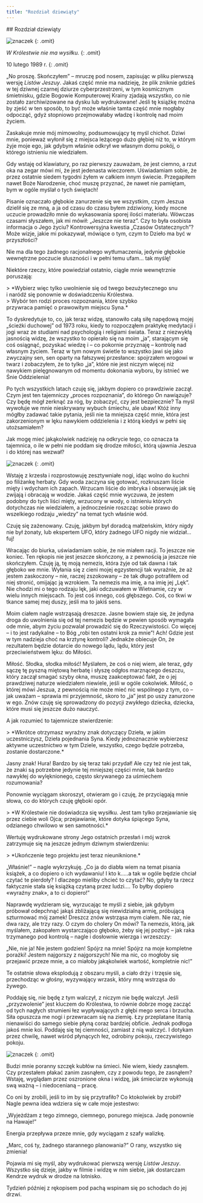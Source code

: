 ```yaml
---
title: "Rozdział dziewiąty"
---
```


<div markdown="1" class="chHead">
## Rozdział dziewiąty

![znaczek]({{page.big-separator}})
{: .omit}

*W  Królestwie nie ma  wysiłku.*
{: .omit}

</div>

10 lutego 1989  r.
{: .omit}

„No proszę. Skończyłem” – mruczę pod nosem, zapisując w  pliku pierwszą wersję *Listów Jeszuy*. Jakaś część mnie ma  nadzieję, że plik zniknie gdzieś w  tej dziwnej czarnej dziurze cyberprzestrzeni, w  tym kosmicznym śmietnisku, gdzie Bogowie Komputerowej Krainy zjadają wszystko, co  nie zostało zarchiwizowane na  dysku lub wydrukowane! Jeśli tę książkę można by  zjeść w  ten sposób, to  być może właśnie tamta część mnie mogłaby odpocząć, gdyż stopniowo przejmowałaby władzę i  kontrolę nad moim życiem.

Zaskakuje mnie mój mimowolny, podsumowujący tę myśl chichot. Dziwi mnie, ponieważ wyłonił się z  miejsca leżącego dużo głębiej niż to, w  którym żyje moje ego, jak gdybym właśnie odkrył we  własnym domu pokój, o  którego istnieniu nie wiedziałem.

Gdy wstaję od  klawiatury, po  raz pierwszy zauważam, że jest ciemno, a  rzut oka na  zegar mówi mi, że jest jedenasta wieczorem. Uświadamiam sobie, że przez ostatnie siedem tygodni żyłem w  całkiem innym świecie. Przegapiłem nawet Boże Narodzenie, choć muszę przyznać, że nawet nie pamiętam, bym w  ogóle myślał o  tych świętach!

Pisanie oznaczało głębokie zanurzenie się we  wszystkim, czym Jeszua dzielił się ze  mną, a  ja  od  czasu do  czasu byłem zdziwiony, kiedy mocne uczucie prowadziło mnie do  wykasowania sporej ilości materiału. Wówczas czasami słyszałem, jak mi  mówił: „Jeszcze nie teraz”. Czy to  była osobista informacja o  Jego życiu? Kontrowersyjna kwestia „Czasów Ostatecznych”? Może wizje, jakie mi  pokazywał, mówiące o  tym, czym to  Dzieło ma  być w  przyszłości?

Nie ma  dla tego żadnego racjonalnego wytłumaczenia, jedynie głębokie wewnętrzne poczucie słuszności i  w  pełni temu ufam&hellip; tak myślę!

Niektóre rzeczy, które powiedział ostatnio, ciągle mnie wewnętrznie poruszają:

<div data-index="1" markdown="1" class="indent">
> *Wybierz więc tylko uwolnienie się od  twego bezużytecznego snu<br> i  naródź się ponownie w  doświadczeniu Królestwa. <br>
> Wybór ten rodzi proces rozpoznania, które szybko <br>przywraca pamięć o  prawowitym miejscu Syna.*
</div>

To  dyskredytuje to, co, jak teraz widzę, stanowiło całą siłę napędową mojej „ścieżki duchowej” od  1973 roku, kiedy to  rozpocząłem praktykę medytacji i  jogi wraz ze  studiami nad psychologią i  religiami świata. Teraz z  niezwykłą jasnością widzę, że wszystko to  opierało się na  moim „ja”, starającym się coś osiągnąć, pozyskać wiedzę i  – co  pokornie przyznaję – kontrolę nad własnym życiem. Teraz w  tym nowym świetle to  wszystko jawi się jako zwyczajny sen, sen oparty na  fałszywej przesłance: spojrzałem wrogowi w  twarz i  zobaczyłem, że to  tylko „ja”, które nie jest niczym więcej niż nawykiem pielęgnowanym od  momentu dokonania wyboru, by  istnieć we  Śnie Oddzielenia!

Po  tych wszystkich latach czuję się, jakbym dopiero co  prawdziwie zaczął. Czym jest ten tajemniczy „proces rozpoznania”, do  którego On nawiązuje? Czy będę mógł zerknąć za  róg, by  zobaczyć, czy jest bezpiecznie?
Ta  myśl wywołuje we  mnie nieskrywany wybuch śmiechu, ale ubaw! Któż inny mógłby zadawać takie pytania, jeśli nie ta  mniejsza część mnie, która jest zakorzenionym w  lęku nawykiem oddzielenia i  z  którą kiedyś w  pełni się utożsamiałem?

Jak mogę mieć jakąkolwiek nadzieję na  odkrycie tego, co  oznacza ta  tajemnica, o  ile w  pełni nie poddam się drodze miłości, którą ujawnia Jeszua i  do  której nas wezwał?

![znaczek]({{page.little-separator}})
{: .omit}

Wstaję z  krzesła i  rozprostowuję zesztywniałe nogi, idąc wolno do  kuchni po  filiżankę herbaty. Gdy woda zaczyna się gotować, rozkruszam liście mięty i  wdycham ich zapach. Wrzucam liście do  imbryka i  obserwuję jak się zwijają i  obracają w  wodzie. Jakaś część mnie wyczuwa, że jestem podobny do  tych liści mięty, wrzucony w  wody, o  istnieniu których dotychczas nie wiedziałem, a  jednocześnie roszcząc sobie prawo do  wszelkiego rodzaju „wiedzy” na  temat tych właśnie wód.

Czuję się zażenowany. Czuję, jakbym był doradcą małżeńskim, który nigdy nie był żonaty, lub ekspertem UFO, który żadnego UFO nigdy nie widział&hellip; fuj!

Wracając do  biurka, uświadamiam sobie, że nie miałem racji. To  jeszcze nie koniec. Ten rękopis nie jest jeszcze skończony, a  z  pewnością ja  jeszcze nie skończyłem. Czuję ją, tę moją nemezis, która żyje od  tak dawna i  tak głęboko we  mnie. Wyłania się z  cieni mojej egzystencji tak wyraźnie, że aż jestem zaskoczony – nie, raczej zszokowany – że tak długo potrafiłem od  niej stronić, omijając ją wzrokiem. Ta  nemezis ma  imię, a  na  imię jej „Lęk”. Nie chodzi mi  o  tego rodzaju lęk, jaki odczuwałem w  Wietnamie, czy w  wielu innych miejscach. To  jest coś innego, coś głębszego. Coś, co  tkwi w  tkance samej mej duszy, jeśli ma  to  jakiś sens.

Moim ciałem nagle wstrząsają dreszcze. Jasne bowiem staje się, że jedyna droga do  uwolnienia się od  tej nemezis będzie w  pewien sposób wymagała ode mnie, abym życiu pozwalał prowadzić się do  Rzeczywistości. Co  więcej – i  to  jest radykalne – to  Bóg „robi ten ostatni krok za  mnie”! Ach! Gdzie jest w  tym nadzieja choć na  krztynę kontroli? Jednakże obiecuje On, że rezultatem będzie dotarcie do  nowego lądu, lądu, który jest przeciwieństwem lęku: do  Miłości.

Miłość. Słodka, słodka miłość! Myślałem, że coś o  niej wiem, ale teraz, gdy sączę tę pyszną miętową herbatę i  słyszę odgłos marznącego deszczu, który zaczął smagać szyby okna, muszę zaakceptować fakt, że o  jej prawdziwej naturze wiedziałem niewiele, jeśli w  ogóle cokolwiek. Miłość, o  której mówi Jeszua, z  pewnością nie może mieć nic wspólnego z  tym, co  – jak uważam – sprawia mi  przyjemność, skoro to  „ja” jest po  uszy zanurzone w  ego. Znów czuję się sprowadzony do  pozycji zwykłego dziecka, dziecka, które musi się jeszcze dużo nauczyć.

A  jak rozumieć to  tajemnicze stwierdzenie:

<div data-index="1" markdown="1" class="indent">
> *Wkrótce otrzymasz wyraźny znak dotyczący Dzieła, w  jakim uczestniczysz, Dzieła pojednania Syna. Kiedy jednoznacznie wybierzesz aktywne uczestnictwo w  tym Dziele, wszystko, czego będzie potrzeba, zostanie dostarczone.*
</div>

Jasny znak! Hura! Bardzo by  się teraz taki przydał! Ale czy też nie jest tak, że znaki są potrzebne jedynie tej mniejszej części mnie, tak bardzo nawykłej do  wylęknionego, często skrywanego za  uśmiechem rozumowania?

Ponownie wyciągam skoroszyt, otwieram go i  czuję, że przyciągają mnie słowa, co  do  których czuję głęboki opór.

<div data-index="1" markdown="1" class="indent">
> *W  Królestwie nie doświadcza się wysiłku. Jest tam tylko przejawianie się przez ciebie woli Ojca; przejawianie, które dotyka śpiącego Syna, odzianego chwilowo w  sen samotności.*
</div>

Wertuję wydrukowane strony Jego ostatnich przesłań i  mój wzrok zatrzymuje się na  jeszcze jednym dziwnym stwierdzeniu:

<div data-index="1" markdown="1" class="indent">
> *Ukończenie tego projektu jest teraz nieuniknione.*
</div>

„Właśnie!” – nagle wykrzykuję. „Co  ja  do  diabła wiem na  temat pisania książek, a  co  dopiero o  ich wydawaniu! I  kto k…..a  tak w  ogóle będzie chciał czytać te pierdoły? I  dlaczego mieliby chcieć to  czytać? No, gdyby ta  rzecz faktycznie stała się książką czytaną przez ludzi…. To  byłby dopiero «wyraźny znak», a  to  ci dopiero!”

Naprawdę wydzieram się, wyrzucając te myśli z  siebie, jak gdybym próbował odepchnąć jakąś zbliżającą się niewidzialną armię, próbującą szturmować mój zamek! Dreszcz znów wstrząsa mym ciałem. Nie raz, nie dwa razy, ale trzy razy. O  czym do  cholery On mówi? Ta  nemezis, którą, jak myślałem, zakopałem wystarczająco głęboko, żeby się jej pozbyć – jak raka trzymanego pod kontrolą – nagle i  dosłownie wierzga i  wrzeszczy:

„Nie, nie ja! Nie jestem godzien! Spójrz na  mnie! Spójrz na  moje kompletne porażki! Jestem najgorszy z  najgorszych! Nie ma  nic, co  mogłoby się przejawić przeze mnie, a  co  miałoby jakąkolwiek wartość, kompletnie nic!”

Te ostatnie słowa eksplodują z  obszaru myśli, a  ciało drży i  trzęsie się, przechodząc w  głośny, wyzywający wrzask, który mną wstrząsa do  żywego.

Poddaję się, nie będę z  tym walczył, z  niczym nie będę walczył. Jeśli „przyzwolenie” jest kluczem do  Królestwa, to  równie dobrze mogę zacząć od  tych nagłych strumieni łez wypływających z  głębi mego serca i  brzucha. Siła opuszcza me nogi i  przewracam się na  ziemię. Łzy przeplatane litanią nienawiści do  samego siebie płyną coraz bardziej obficie. Jednak podłoga jakoś mnie koi. Poddaję się tej ciemności, zamiast z  nią walczyć. I  dotykam przez chwilę, nawet wśród płynących łez, odrobiny pokoju, rzeczywistego pokoju.

![znaczek]({{page.little-separator}})
{: .omit}

Budzi mnie poranny szczęk kubłów na  śmieci. Nie wiem, kiedy zasnąłem. Czy przestałem płakać zanim zasnąłem, czy z  powodu tego, że zasnąłem? Wstaję, wyglądam przez oszronione okna i  widzę, jak śmieciarze wykonują swą ważną – i  niedocenianą – pracę.

Co  oni by  zrobili, jeśli to im by się przytrafiło? Co  ktokolwiek by  zrobił? Nagle pewna idea wdziera się w  całe moje jestestwo:

„Wyjeżdżam z  tego zimnego, ciemnego, ponurego miejsca. Jadę ponownie na  Hawaje!”

Energia przepływa przeze mnie, gdy wyciągam z  szafy walizkę.

„Marc, coś ty, żadnego starannego planowania?” O  rany, wszystko się zmienia!

Pojawia mi  się myśl, aby wydrukować pierwszą wersję *Listów Jeszuy*. Wszystko się dzieje, jakby w  filmie i  widzę w  nim siebie, jak dostarczam Kendrze wydruk w  drodze na  lotnisko.

Tydzień później z  rękopisem pod pachą wspinam się po  schodach do  jej drzwi.
